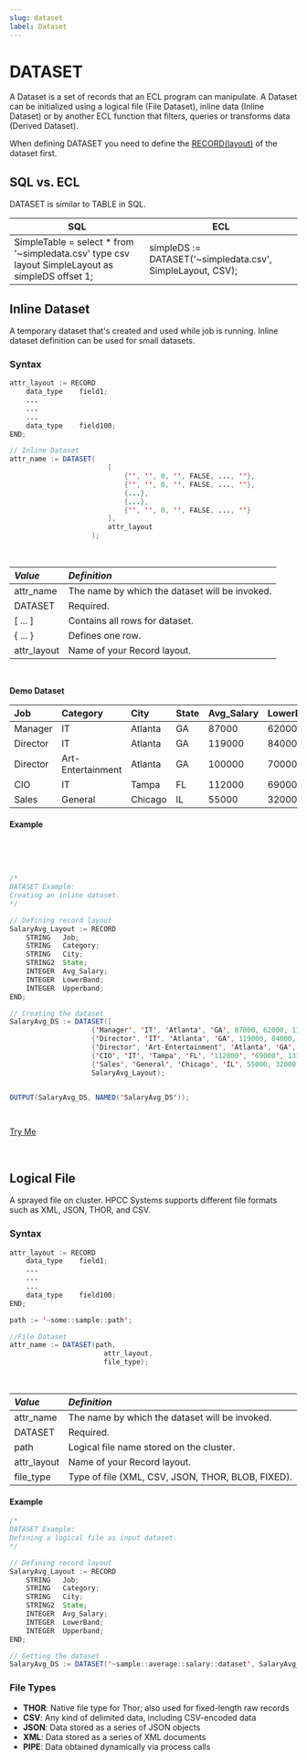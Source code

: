```yaml
---
slug: dataset
label: Dataset
---
```


# DATASET

A Dataset is a set of records that an ECL program can manipulate. A Dataset can be initialized using a logical file (File Dataset), inline data (Inline Dataset) or by another ECL function that filters, queries or transforms data (Derived Dataset).

When defining DATASET you need to define the [RECORD(layout)](./record.md) of the dataset first.

## SQL vs. ECL

DATASET is similar to TABLE in SQL.

| SQL                                                                                               | ECL                                                        |
| ------------------------------------------------------------------------------------------------- | ---------------------------------------------------------- |
| SimpleTable = select \* from '~simpledata.csv' type csv layout SimpleLayout as simpleDS offset 1; | simpleDS := DATASET('~simpledata.csv', SimpleLayout, CSV); |

## Inline Dataset

A temporary dataset that's created and used while job is running. Inline dataset definition can be used for small datasets.

### Syntax

```java
attr_layout := RECORD
    data_type    field1;
    ...
    ...
    ...
    data_type    field100;
END;

// Inline Dataset
attr_name := DATASET(
                        [
                            {'', '', 0, '', FALSE, ..., ''},
                            {'', '', 0, '', FALSE, ..., ''},
                            {...},
                            {...},
                            {'', '', 0, '', FALSE, ..., ''}
                        ],
                        attr_layout
                    );
```

<br>

| _Value_     | _Definition_                                   |
| :---------- | :--------------------------------------------- |
| attr_name   | The name by which the dataset will be invoked. |
| DATASET     | Required.                                      |
| [ ... ]     | Contains all rows for dataset.                 |
| { ... }     | Defines one row.                               |
| attr_layout | Name of your Record layout.                    |

<br>

**Demo Dataset**

| Job      | Category          | City    | State | Avg_Salary | LowerBand | Upperband |
| :------- | :---------------- | :------ | :---- | :--------- | :-------- | :-------- |
| Manager  | IT                | Atlanta | GA    | 87000      | 62000     | 114000    |
| Director | IT                | Atlanta | GA    | 119000     | 84000     | 156000    |
| Director | Art-Entertainment | Atlanta | GA    | 100000     | 70000     | 133000    |
| CIO      | IT                | Tampa   | FL    | 112000     | 69000     | 131000    |
| Sales    | General           | Chicago | IL    | 55000      | 32000     | 121000    |

#### Example

<br>
<pre id="ds_example1">

```java
/*
DATASET Example:
Creating an inline dataset.
*/

// Defining record layout
SalaryAvg_Layout := RECORD
    STRING   Job;
    STRING   Category;
    STRING   City;
    STRING2  State;
    INTEGER  Avg_Salary;
    INTEGER  LowerBand;
    INTEGER  Upperband;
END;

// Creating the dataset
SalaryAvg_DS := DATASET([
                    {'Manager', 'IT', 'Atlanta', 'GA', 87000, 62000, 114000},
                    {'Director', 'IT', 'Atlanta', 'GA', 119000, 84000, 156000},
                    {'Director', 'Art-Entertainment', 'Atlanta', 'GA', 100000, 70000, 133000},
                    {'CIO', 'IT', 'Tampa', 'FL', '112000', '69000', 131000},
                    {'Sales', 'General', 'Chicago', 'IL', 55000, 32000, 121000}],
                    SalaryAvg_Layout);


OUTPUT(SalaryAvg_DS, NAMED('SalaryAvg_DS'));


```

</pre>

<a class="trybutton" href="javascript:OpenECLEditor(['ds_example1'])"> Try Me </a>

</br>

## Logical File

A sprayed file on cluster. HPCC Systems supports different file formats such as XML, JSON, THOR, and CSV.

### Syntax

```java
attr_layout := RECORD
    data_type    field1;
    ...
    ...
    ...
    data_type    field100;
END;

path := '~some::sample::path';

//File Dataset
attr_name := DATASET(path,
                       attr_layout,
                       file_type);
```

<br>

| _Value_     | _Definition_                                      |
| :---------- | :------------------------------------------------ |
| attr_name   | The name by which the dataset will be invoked.    |
| DATASET     | Required.                                         |
| path        | Logical file name stored on the cluster.          |
| attr_layout | Name of your Record layout.                       |
| file_type   | Type of file (XML, CSV, JSON, THOR, BLOB, FIXED). |

#### Example

```java
/*
DATASET Example:
Defining a logical file as input dataset.
*/

// Defining record layout
SalaryAvg_Layout := RECORD
    STRING   Job;
    STRING   Category;
    STRING   City;
    STRING2  State;
    INTEGER  Avg_Salary;
    INTEGER  LowerBand;
    INTEGER  Upperband;
END;

// Getting the dataset
SalaryAvg_DS := DATASET('~sample::average::salary::dataset', SalaryAvg_Layout, THOR);

```

### File Types

- **THOR**: Native file type for Thor; also used for fixed-length raw records
- **CSV**: Any kind of delimited data, including CSV-encoded data
- **JSON**: Data stored as a series of JSON objects
- **XML**: Data stored as a series of XML documents
- **PIPE**: Data obtained dynamically via process calls

</br>
</br>
